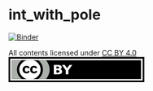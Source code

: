 # int_with_pole

[![Binder](https://mybinder.org/badge_logo.svg)](https://mybinder.org/v2/gh/prabhasyadav/GW_2020-21/main)

All contents licensed under [CC BY 4.0](https://creativecommons.org/licenses/by/4.0/) ![](https://github.com/prabhasyadav/keff-app/blob/master/by.png)
